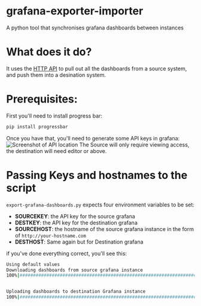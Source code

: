 # grafana-exporter-importer
A python tool that synchronises grafana dashboards between instances

# What does it do?
It uses the [HTTP API](http://docs.grafana.org/reference/http_api/) to pull out all the dashboards from a source system, and push them into a desination system.

# Prerequisites:
First you'll need to install progress bar:
```bash
pip install progressbar
```
Once you have that, you'll need to generate some API keys in grafana: ![Screenshot of API location](http://docs.grafana.org/img/v2/orgdropdown_api_keys.png) 
The Source will only require viewing access, the destination will need editor or above.

# Passing Keys and hostnames to the script

`export-grafana-dashboards.py` expects four environment variables to be set:
* **SOURCEKEY**: the API key for the source grafana
* **DESTKEY**: the API key for the destination grafana
* **SOURCEHOST**: the hostname of the source grafana instance in the form of `http://your-hostname.com`
* **DESTHOST**: Same again but for Destination grafana

if you've done everything correct, you'll see this:

```bash
Using default values
Downloading dashboards from source grafana instance
100%|##########################################################################|


Uploading dashboards to destination Grafana instance
100%|##########################################################################|
```
